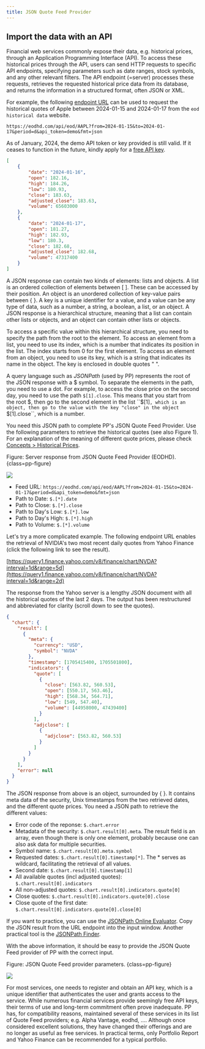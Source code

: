 ```yaml
---
title: JSON Quote Feed Provider
---
```


## Import the data with an API

Financial web services commonly expose their data, e.g. historical prices, through an Application Programming Interface (API). To access these historical prices through the API, users can send HTTP requests to specific API endpoints, specifying parameters such as date ranges, stock symbols, and any other relevant filters. The API endpoint (=server) processes these requests, retrieves the requested historical price data from its database, and returns the information in a structured format, often JSON or XML.

For example, the following [endpoint URL](https://eodhd.com/api/eod/AAPL?from=2024-01-15&to=2024-01-17&period=d&api_token=demo&fmt=json) can be used to request the historical quotes of Apple between 2024-01-15 and 2024-01-17 from the `eod historical data` website.

`https://eodhd.com/api/eod/AAPL?from=2024-01-15&to=2024-01-17&period=d&api_token=demo&fmt=json`

As of January, 2024, the demo API token or key provided is still valid. If it ceases to function in the future, kindly apply for a [free API key](./eodhd.md).

``` JSON
[
    {
        "date": "2024-01-16",
        "open": 182.16,
        "high": 184.26,
        "low": 180.93,
        "close": 183.63,
        "adjusted_close": 183.63,
        "volume": 65603000
    },
    {
        "date": "2024-01-17",
        "open": 181.27,
        "high": 182.93,
        "low": 180.3,
        "close": 182.68,
        "adjusted_close": 182.68,
        "volume": 47317400
    }
]

```

A JSON response can contain two kinds of elements: lists and objects. A list is an ordered collection of elements between [ ]. These can be accessed by their position. An object is an unordered collection of key-value pairs between { }. A key is a unique identifier for a value, and a value can be any type of data, such as a number, a string, a boolean, a list, or an object. A JSON response is a hierarchical structure, meaning that a list can contain other lists or objects, and an object can contain other lists or objects.

To access a specific value within this hierarchical structure, you need to specify the path from the root to the element. To access an element from a list, you need to use its index, which is a number that indicates its position in the list. The index starts from 0 for the first element. To access an element from an object, you need to use its key, which is a string that indicates its name in the object. The key is enclosed in double quotes " ".

A query language such as *JSONPath* (used by PP) represents the root of the JSON response with a $ symbol. To separate the elements in the path, you need to use a dot. For example, to access the close price on the second day, you need to use the path ``$[1].close``. This means that you start from the root $, then go to the second element in the list ``$[1]``, which is an object, then go to the value with the key "close" in the object ``$[1].close``, which is a number.

You need this JSON path to complete PP's JSON Quote Feed Provider. Use the following parameters to retrieve the historical quotes (see also Figure 1). For an explanation of the meaning of different quote prices, please check [Concepts > Historical Prices](../../concepts/historical-prices.md).

Figure: Server response from JSON Quote Feed Provider (EODHD). {class=pp-figure}

![](images/json-eodhd-parameters.png)


- Feed URL: `https://eodhd.com/api/eod/AAPL?from=2024-01-15&to=2024-01-17&period=d&api_token=demo&fmt=json`
- Path to Date: `$.[*].date`
- Path to Close: `$.[*].close`
- Path to Day's Low: `$.[*].low`
- Path to Day's High: `$.[*].high`
- Path to Volume: `$.[*].volume`


Let's try a more complicated example. The following endpoint URL enables the retrieval of NVIDIA's two most recent daily quotes from Yahoo Finance (click the following link to see the result).

[https://query1.finance.yahoo.com/v8/finance/chart/NVDA?interval=1d&range=5d](https://query1.finance.yahoo.com/v8/finance/chart/NVDA?interval=1d&range=2d)


The response from the Yahoo server is a lengthy JSON document with all the historical quotes of the last 2 days. The output has been restructured and abbreviated for clarity (scroll down to see the quotes).

``` JSON
{
  "chart": {
    "result": [
      {
        "meta": {
          "currency": "USD", 
          "symbol": "NVDA"
        },
        "timestamp": [1705415400, 1705501800],
        "indicators": {
          "quote": [
            {
              "close": [563.82, 560.53],
              "open": [550.17, 563.46],
              "high": [568.34, 564.71],
              "low": [549, 547.40],
              "volume": [44958000, 47439400]
            }
          ],
          "adjclose": [
            {
              "adjclose": [563.82, 560.53]
            }
          ]
        }
      }
    ],
    "error": null
  }
}

```

The JSON response from above is an object, surrounded by { }. It contains meta data of the security, Unix timestamps from the two retrieved dates, and the different quote prices. You need a JSON path to retrieve the different values:

- Error code of the reponse: `$.chart.error`
- Metadata of the security: `$.chart.result[0].meta`. The result field is an array, even though there is only one element, probably because one can also ask data for multiple securities.
- Symbol name: `$.chart.result[0].meta.symbol`
- Requested dates: `$.chart.result[0].timestamp[*]`. The * serves as wildcard, facilitating the retrieval of all values.
- Second date: `$.chart.result[0].timestamp[1]`
- All available quotes (incl adjusted quotes): `$.chart.result[0].indicators`
- All non-adjusted quotes: `$.chart.result[0].indicators.quote[0]`
- Close quotes: `$.chart.result[0].indicators.quote[0].close`
- Close quote of the first date: `$.chart.result[0].indicators.quote[0].close[0]`

If you want to practice, you can use the [JSONPath Online Evaluator](https://jsonpath.com/). Copy the JSON result from the URL endpoint into the input window. Another practical tool is the [JSONPath Finder](https://jsonpathfinder.com/).

With the above information, it should be easy to provide the JSON Quote Feed provider of PP with the correct input.

Figure: JSON Quote Feed provider parameters. {class=pp-figure}

![](images/json-yahoo-parameters.png)


For most services, one needs to register and obtain an API key, which is a unique identifier that authenticates the user and grants access to the service. While numerous financial services provide seemingly free API keys, their terms of use and long-term commitment often prove inadequate. PP has, for compatibility reasons, maintained several of these services in its list of Quote Feed providers; e.g. Alpha Vantage, eodhd, .... Although once considered excellent solutions, they have changed their offerings and are no longer as useful as free services. In practical terms, only Portfolio Report and Yahoo Finance can be recommended for a typical portfolio.

